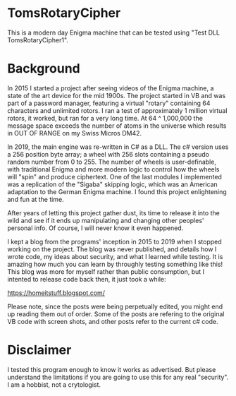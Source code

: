 # TomsRotaryCipher
This is a modern day Enigma machine that can be tested using "Test DLL TomsRotaryCipher1".

# Background
In 2015 I started a project after seeing videos of the Enigma machine, a state of the art device for the mid 1900s. The project started in VB and was part of a password manager, featuring a virtual "rotary" containing 64 characters and unlimited rotors. I ran a test of approximately 1 million virtual rotors, it worked, but ran for a very long time. At 64 ^ 1,000,000 the message space exceeds the number of atoms in the universe which results in OUT OF RANGE on my Swiss Micros DM42.

In 2019, the main engine was re-written in C# as a DLL. The c# version uses a 256 position byte array; a wheel with 256 slots containing a pseudo random number from 0 to 255. The number of wheels is user-definable, with traditional Enigma and more modern logic to control how the wheels will "spin" and produce ciphertext. One of the last modules I implemented was a replication of the "Sigaba" skipping logic, which was an American adaptation to the German Enigma machine. I found this project enlightening and fun at the time. 

After years of letting this project gather dust, its time to release it into the wild and see if it ends up manipulating and changing other peoples' personal info. Of course, I will never know it even happened.

I kept a blog from the programs' inception in 2015 to 2019 when I stopped working on the project. The blog was never published, and details how I wrote code, my ideas about security, and what I learned while testing. It is amazing how much you can learn by throughly testing something like this! This blog was more for myself rather than public consumption, but I intented to release code back then, it just took a while:

https://homeitstuff.blogspot.com/

Please note, since the posts were being perpetually edited, you might end up reading them out of order. Some of the posts are refering to the original VB code with screen shots, and other posts refer to the current c# code.

# Disclaimer
I tested this program enough to know it works as advertised. But please understand the limitations if you are going to use this for any real "security". I am a hobbist, not a crytologist. 
